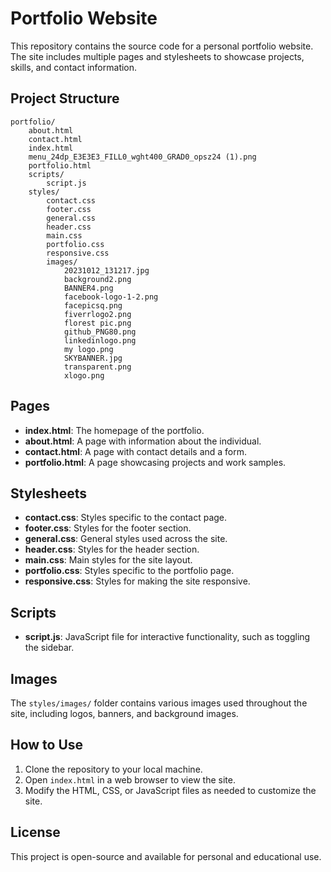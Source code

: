# Portfolio Website

This repository contains the source code for a personal portfolio website. The site includes multiple pages and stylesheets to showcase projects, skills, and contact information.

## Project Structure

```
portfolio/
    about.html
    contact.html
    index.html
    menu_24dp_E3E3E3_FILL0_wght400_GRAD0_opsz24 (1).png
    portfolio.html
    scripts/
        script.js
    styles/
        contact.css
        footer.css
        general.css
        header.css
        main.css
        portfolio.css
        responsive.css
        images/
            20231012_131217.jpg
            background2.png
            BANNER4.png
            facebook-logo-1-2.png
            facepicsq.png
            fiverrlogo2.png
            florest pic.png
            github_PNG80.png
            linkedinlogo.png
            my logo.png
            SKYBANNER.jpg
            transparent.png
            xlogo.png
```

## Pages

- **index.html**: The homepage of the portfolio.
- **about.html**: A page with information about the individual.
- **contact.html**: A page with contact details and a form.
- **portfolio.html**: A page showcasing projects and work samples.

## Stylesheets

- **contact.css**: Styles specific to the contact page.
- **footer.css**: Styles for the footer section.
- **general.css**: General styles used across the site.
- **header.css**: Styles for the header section.
- **main.css**: Main styles for the site layout.
- **portfolio.css**: Styles specific to the portfolio page.
- **responsive.css**: Styles for making the site responsive.

## Scripts

- **script.js**: JavaScript file for interactive functionality, such as toggling the sidebar.

## Images

The `styles/images/` folder contains various images used throughout the site, including logos, banners, and background images.

## How to Use

1. Clone the repository to your local machine.
2. Open `index.html` in a web browser to view the site.
3. Modify the HTML, CSS, or JavaScript files as needed to customize the site.

## License

This project is open-source and available for personal and educational use.
